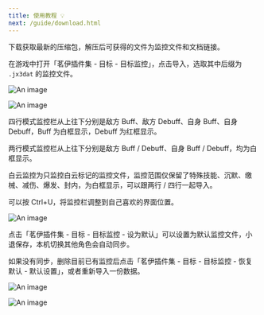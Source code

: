 ```yaml
---
title: 使用教程 💡
next: /guide/download.html
---
```


下载获取最新的压缩包，解压后可获得的文件为监控文件和文档链接。

在游戏中打开「茗伊插件集 - 目标 - 目标监控」，点击导入，选取其中后缀为 `.jx3dat` 的监控文件。

![An image](https://gcore.jsdelivr.net/gh/dunhuixiao/LiyuTargetMon@docs/image/1.png)

![An image](https://gcore.jsdelivr.net/gh/dunhuixiao/LiyuTargetMon@docs/image/2.png)

四行模式监控栏从上往下分别是敌方 Buff、敌方 Debuff、自身 Buff、自身 Debuff，Buff 为白框显示，Debuff 为红框显示。

两行模式监控栏从上往下分别是敌方 Buff / Debuff、自身 Buff / Debuff，均为白框显示。

白云监控为只监控白云标记的监控文件，监控范围仅保留了特殊技能、沉默、缴械、减伤、爆发、封内，为白框显示，可以跟两行 / 四行一起导入。

可以按 Ctrl+U，将监控栏调整到自己喜欢的界面位置。

![An image](https://gcore.jsdelivr.net/gh/dunhuixiao/LiyuTargetMon@docs/image/3.png)

点击「茗伊插件集 - 目标 - 目标监控 - 设为默认」可以设置为默认监控文件，小退保存，本机切换其他角色会自动同步。

如果没有同步，删除目前已有监控后点击「茗伊插件集 - 目标 - 目标监控 - 恢复默认 - 默认设置」，或者重新导入一份数据。

![An image](https://gcore.jsdelivr.net/gh/dunhuixiao/LiyuTargetMon@docs/image/4.png)

![An image](https://gcore.jsdelivr.net/gh/dunhuixiao/LiyuTargetMon@docs/image/5.png)
